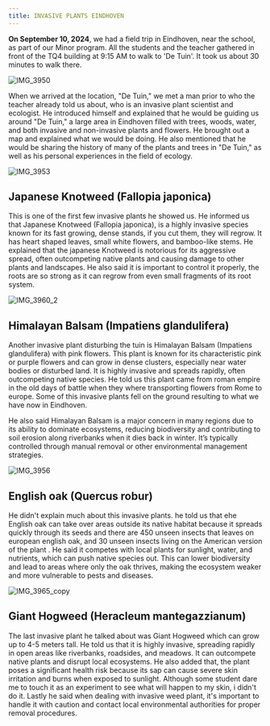 ```yaml
---
title: INVASIVE PLANTS EINDHOVEN
---
```






**On September 10, 2024**, we had a field trip in Eindhoven, near the school, as part of our Minor program. All the students and the teacher gathered in front of the TQ4 building at 9:15 AM to walk to 'De Tuin'. It took us about 30 minutes to walk there. 

![IMG_3950](/uploads/02d233929c89132e5fe654cf2daa23d3/IMG_3950.jpeg)

When we arrived at the location, "De Tuin," we met a man prior to who the teacher already told us about, who is an invasive plant scientist and ecologist. He introduced himself and explained that he would be guiding us around "De Tuin," a large area in Eindhoven filled with trees, woods, water, and both invasive and non-invasive plants and flowers. He brought out a map and explained what we would be doing. He also mentioned that he would be sharing the history of many of the plants and trees in "De Tuin," as well as his personal experiences in the field of ecology.

![IMG_3953](/uploads/362a0bd0f7dae03a25648587037d42f0/IMG_3953.jpg)
## Japanese Knotweed (Fallopia japonica)

This is one of the first few invasive plants he showed us. He informed us that Japanese Knotweed (Fallopia japonica), is a highly invasive species known for its fast growing, dense stands, if you cut them, they will regrow. It has heart shaped leaves, small white flowers, and bamboo-like stems. He explained that the japanese Knotweed is notorious for its aggressive spread, often outcompeting native plants and causing damage to other plants and landscapes. He also said it is important to control it properly, the roots are so strong as it can regrow from even small fragments of its root system.

![IMG_3960_2](/uploads/5aaee419d1ac3863f15498b00184a202/IMG_3960_2.jpg)

## Himalayan Balsam (Impatiens glandulifera)

Another invasive plant disturbing the tuin is Himalayan Balsam (Impatiens glandulifera) with pink flowers. This plant is known for its characteristic pink or purple flowers and can grow in dense clusters, especially near water bodies or disturbed land. It is highly invasive and spreads rapidly, often outcompeting native species. He told us this plant came from roman empire in the old days of battle when they where transporting flowers from Rome to europe. Some of this invasive plants fell on the ground resulting to what we have now in Eindhoven.

He also said Himalayan Balsam is a major concern in many regions due to its ability to dominate ecosystems, reducing biodiversity and contributing to soil erosion along riverbanks when it dies back in winter. It’s typically controlled through manual removal or other environmental management strategies.

![IMG_3956](/uploads/8c325a56a45b9694282bd8e15df0138e/IMG_3956.jpeg)
## English oak (Quercus robur) 

He didn't explain much about this invasive plants. he told us that ehe English oak can take over areas outside its native habitat because it spreads quickly through its seeds and there are 450 unseen insects that leaves on european english oak, and 30 unseen insects living on the American version of the plant . He said it competes with local plants for sunlight, water, and nutrients, which can push native species out. This can lower biodiversity and lead to areas where only the oak thrives, making the ecosystem weaker and more vulnerable to pests and diseases.

![IMG_3965_copy](/uploads/4c3e7b9dfdcc2d5797a4481f8fd132dc/IMG_3965_copy.jpeg)
## Giant Hogweed (Heracleum mantegazzianum)

The last invasive plant he talked about was Giant Hogweed which can grow up to 4-5 meters tall. He told us that it is highly invasive, spreading rapidly in open areas like riverbanks, roadsides, and meadows. It can outcompete native plants and disrupt local ecosystems. He also added that, the plant poses a significant health risk because its sap can cause severe skin irritation and burns when exposed to sunlight. Although some student dare me to touch it as an experiment to see what will happen to my skin, i didn't do it. Lastly he said when dealing with invasive weed plant, it's important to handle it with caution and contact local environmental authorities for proper removal procedures.